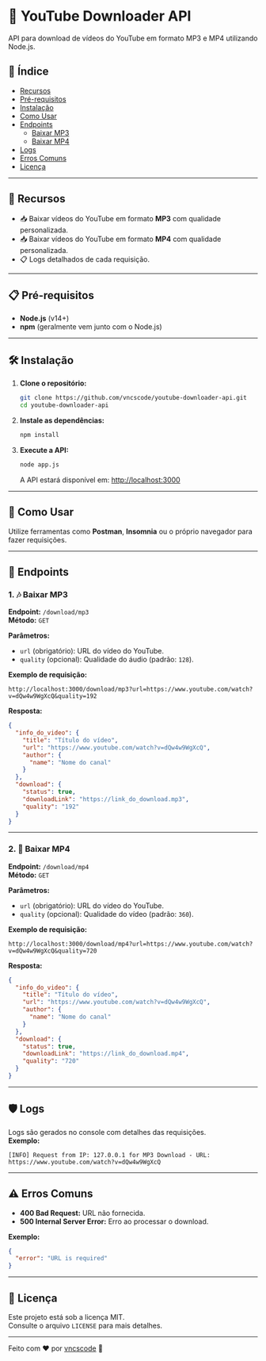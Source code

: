 # 🎵 YouTube Downloader API
API para download de vídeos do YouTube em formato MP3 e MP4 utilizando Node.js.

## 📌 **Índice**
- [Recursos](#-recursos)
- [Pré-requisitos](#-pré-requisitos)
- [Instalação](#-instalação)
- [Como Usar](#-como-usar)
- [Endpoints](#-endpoints)
  - [Baixar MP3](#1--baixar-mp3)
  - [Baixar MP4](#2--baixar-mp4)
- [Logs](#-logs)
- [Erros Comuns](#-erros-comuns)
- [Licença](#-licença)

---

## 🚀 **Recursos**
- 📥 Baixar vídeos do YouTube em formato **MP3** com qualidade personalizada.
- 📥 Baixar vídeos do YouTube em formato **MP4** com qualidade personalizada.
- 📋 Logs detalhados de cada requisição.

---

## 📋 **Pré-requisitos**
- **Node.js** (v14+)
- **npm** (geralmente vem junto com o Node.js)

---

## 🛠 **Instalação**

1. **Clone o repositório:**
   ```bash
   git clone https://github.com/vncscode/youtube-downloader-api.git
   cd youtube-downloader-api
   ```

2. **Instale as dependências:**
   ```bash
   npm install
   ```

3. **Execute a API:**
   ```bash
   node app.js
   ```
   A API estará disponível em: [http://localhost:3000](http://localhost:3000)

---

## 📌 **Como Usar**
Utilize ferramentas como **Postman**, **Insomnia** ou o próprio navegador para fazer requisições.

---

## 🔄 **Endpoints**

### 1. 🎶 **Baixar MP3**
**Endpoint:** `/download/mp3`  
**Método:** `GET`

**Parâmetros:**
- `url` (obrigatório): URL do vídeo do YouTube.  
- `quality` (opcional): Qualidade do áudio (padrão: `128`).

**Exemplo de requisição:**
```
http://localhost:3000/download/mp3?url=https://www.youtube.com/watch?v=dQw4w9WgXcQ&quality=192
```

**Resposta:**
```json
{
  "info_do_video": {
    "title": "Título do vídeo",
    "url": "https://www.youtube.com/watch?v=dQw4w9WgXcQ",
    "author": {
      "name": "Nome do canal"
    }
  },
  "download": {
    "status": true,
    "downloadLink": "https://link_do_download.mp3",
    "quality": "192"
  }
}
```

---

### 2. 🎥 **Baixar MP4**
**Endpoint:** `/download/mp4`  
**Método:** `GET`

**Parâmetros:**
- `url` (obrigatório): URL do vídeo do YouTube.  
- `quality` (opcional): Qualidade do vídeo (padrão: `360`).

**Exemplo de requisição:**
```
http://localhost:3000/download/mp4?url=https://www.youtube.com/watch?v=dQw4w9WgXcQ&quality=720
```

**Resposta:**
```json
{
  "info_do_video": {
    "title": "Título do vídeo",
    "url": "https://www.youtube.com/watch?v=dQw4w9WgXcQ",
    "author": {
      "name": "Nome do canal"
    }
  },
  "download": {
    "status": true,
    "downloadLink": "https://link_do_download.mp4",
    "quality": "720"
  }
}
```

---

## 🛡 **Logs**
Logs são gerados no console com detalhes das requisições.  
**Exemplo:**
```
[INFO] Request from IP: 127.0.0.1 for MP3 Download - URL: https://www.youtube.com/watch?v=dQw4w9WgXcQ
```

---

## ⚠️ **Erros Comuns**
- **400 Bad Request:** URL não fornecida.
- **500 Internal Server Error:** Erro ao processar o download.

**Exemplo:**
```json
{
  "error": "URL is required"
}
```

---

## 📄 **Licença**
Este projeto está sob a licença MIT.  
Consulte o arquivo `LICENSE` para mais detalhes.

---

Feito com ❤️ por [vncscode](https://github.com/vncscode) 🎉